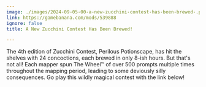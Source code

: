 ```yaml
---
image: ./images/2024-09-05-00-a-new-zucchini-contest-has-been-brewed-.png
link: https://gamebanana.com/mods/539888
ignore: false
title: A New Zucchini Contest Has Been Brewed!

---
```


The 4th edition of Zucchini Contest, Perilous Potionscape, has hit the shelves with 24 concoctions, each brewed in only 8-ish hours. But that's not all! Each mapper spun The Wheel™ of over 500 prompts multiple times throughout the mapping period, leading to some deviously silly consequences. Go play this wildly magical contest with the link below!